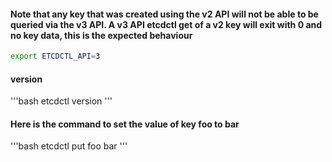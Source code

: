 #### Note that any key that was created using the v2 API will not be able to be queried via the v3 API. A v3 API etcdctl get of a v2 key will exit with 0 and no key data, this is the expected behaviour

 ```bash
 export ETCDCTL_API=3
 ```
 
#### version

 '''bash
 etcdctl version
 '''
 
#### Here is the command to set the value of key foo to bar

 '''bash
 etcdctl put foo bar
 '''

